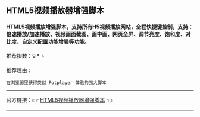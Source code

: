## HTML5视频播放器增强脚本

#### HTML5视频播放增强脚本，支持所有H5视频播放网站，全程快捷键控制，支持：倍速播放/加速播放、视频画面截图、画中画、网页全屏、调节亮度、饱和度、对比度、自定义配置功能增强等功能。

推荐指数：9 * ⭐

推荐理由：

    在浏览器里获得类似 Potplayer 体验的强大脚本

---



官方链接：👉 [HTML5视频播放器增强脚本](
https://greasyfork.org/zh-CN/scripts/381682-html5%E8%A7%86%E9%A2%91%E6%92%AD%E6%94%BE%E5%99%A8%E5%A2%9E%E5%BC%BA%E8%84%9A%E6%9C%AC
) 👈


---


















